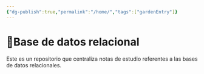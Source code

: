 ```yaml
---
{"dg-publish":true,"permalink":"/home/","tags":["gardenEntry"]}
---
```


# 💾Base de datos relacional
Este es un repositorio que centraliza notas de estudio referentes a las bases de datos relacionales. 

